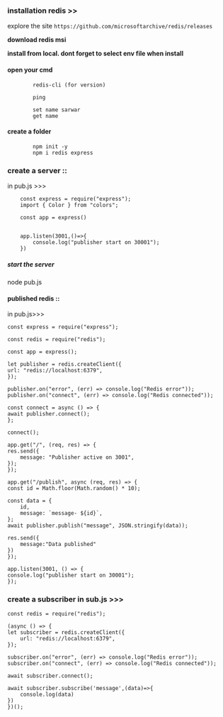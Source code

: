 ### installation redis >>

explore the site `https://github.com/microsoftarchive/redis/releases`

**download redis msi**

**install from local. dont forget to select env file when install**

#### open your cmd 

            redis-cli (for version)

            ping

            set name sarwar
            get name

####  create a folder

            npm init -y
            npm i redis express

### create a server ::

in pub.js >>>

        const express = require("express");
        import { Color } from "colors";

        const app = express()


        app.listen(3001,()=>{
            console.log("publisher start on 30001");
        })

##### start the server  

node pub.js 


#### published redis ::

in pub.js>>>


    const express = require("express");

    const redis = require("redis");

    const app = express();

    let publisher = redis.createClient({
    url: "redis://localhost:6379",
    });

    publisher.on("error", (err) => console.log("Redis error"));
    publisher.on("connect", (err) => console.log("Redis connected"));

    const connect = async () => {
    await publisher.connect();
    };

    connect();

    app.get("/", (req, res) => {
    res.send({
        message: "Publisher active on 3001",
    });
    });

    app.get("/publish", async (req, res) => {
    const id = Math.floor(Math.random() * 10);

    const data = {
        id,
        message: `message- ${id}`,
    };
    await publisher.publish("message", JSON.stringify(data));

    res.send({
        message:"Data published"
    })
    });

    app.listen(3001, () => {
    console.log("publisher start on 30001");
    });


### create a subscriber in sub.js >>>

    const redis = require("redis");

    (async () => {
    let subscriber = redis.createClient({
        url: "redis://localhost:6379",
    });

    subscriber.on("error", (err) => console.log("Redis error"));
    subscriber.on("connect", (err) => console.log("Redis connected"));

    await subscriber.connect();

    await subscriber.subscribe('message',(data)=>{
        console.log(data)
    })
    })();
